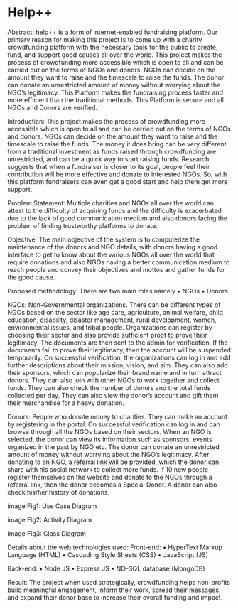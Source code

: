 # Help++

Abstract:
help++ is a form of internet-enabled fundraising platform. Our primary reason for making this project is to come up with a charity crowdfunding platform with the necessary tools for the public to create, fund, and support good causes all over the world. This project makes the process of crowdfunding more accessible which is open to all and can be carried out on the terms of NGOs and donors. NGOs can decide on the amount they want to raise and the timescale to raise the funds. The donor can donate an unrestricted amount of money without worrying about the NGO’s legitimacy. This Platform makes the fundraising process faster and more efficient than the traditional methods. This Platform is secure and all NGOs and Donors are verified.

Introduction:
This project makes the process of crowdfunding more accessible which is open to all and can be carried out on the terms of NGOs and donors. NGOs can decide on the amount they want to raise and the timescale to raise the funds. The money it does bring can be very different from a traditional investment as funds raised through crowdfunding are unrestricted, and can be a quick way to start raising funds. Research suggests that when a fundraiser is closer to its goal, people feel their contribution will be more effective and donate to interested NGOs. So, with this platform fundraisers can even get a good start and help them get more support.

Problem Statement:
Multiple charities and NGOs all over the world can attest to the difficulty of acquiring funds and the difficulty is exacerbated due to the lack of good communication medium and also donors facing the problem of finding trustworthy platforms to donate.

Objective:
The main objective of the system is to computerize the maintenance of the donors and NGO details, with donors having a good interface to get to know about the various NGOs all over the world that require donations and also NGOs having a better communication medium to reach people and convey their objectives and mottos and gather funds for the good cause.

Proposed methodology:
There are two main roles namely
• NGOs
• Donors

NGOs: Non-Governmental organizations. There can be different types of NGOs based on the sector like age care, agriculture, animal welfare, child education, disability, disaster management, rural development, women, environmental issues, and tribal people. Organizations can register by choosing their sector and also provide sufficient proof to prove their legitimacy. The documents are then sent to the admin for verification. If the documents fail to prove their legitimacy, then the account will be suspended temporarily. On successful verification, the organizations can log in and add further descriptions about their mission, vision, and aim. They can also add their sponsors, which can popularize their brand name and in turn attract donors. They can also join with other NGOs to work together and collect funds. They can also check the number of donors and the total funds collected per day. They can also view the donor’s account and gift them their merchandise for a heavy donation.

Donors: People who donate money to charities. They can make an account by registering in the portal. On successful verification can log in and can browse through all the NGOs based on their sectors. When an NGO is selected, the donor can view its information such as sponsors, events organized in the past by NGO etc. The donor can donate an unrestricted amount of money without worrying about the NGO’s legitimacy. After donating to an NGO, a referral link will be provided, which the donor can share with his social network to collect more funds. If 10 new people register themselves on the website and donate to the NGOs through a referral link, then the donor becomes a Special Donor. A donor can also check his/her history of donations.



image
Fig1: Use Case Diagram


image
Fig2: Activity Diagram


image
Fig3: Class Diagram


Details about the web technologies used:
Front-end:
• HyperText Markup Language (HTML)
• Cascading Style Sheets (CSS)
• JavaScript (JS)

Back-end:
▪ Node JS
▪ Express JS
▪ NO-SQL database (MongoDB)

Result:
The project when used strategically, crowdfunding helps non-profits build meaningful engagement, inform their work, spread their messages, and expand their donor base to increase their overall funding and impact.
